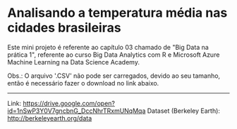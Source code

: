 # Analisando a temperatura média nas cidades brasileiras
Este mini projeto é referente ao capítulo 03 chamado de "Big Data na prática 1", referente ao curso Big Data Analytics com R e Microsoft Azure Machine Learning na Data Science Academy.

Obs.: O arquivo '.CSV' não pode ser carregados, devido ao seu tamanho, então é necessário fazer o download no link abaixo.
_____________________________________________________

Link: https://drive.google.com/open?id=1nSwP3Y0V7gncbnG_DccNhrTRxmUNqMqa
Dataset (Berkeley Earth): http://berkeleyearth.org/data
